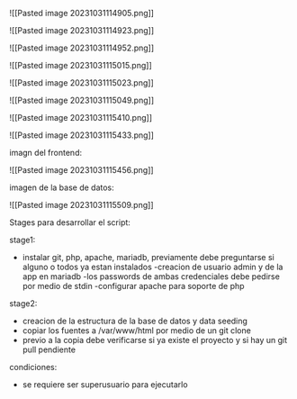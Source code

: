 ![[Pasted image 20231031114905.png]]

![[Pasted image 20231031114923.png]]

![[Pasted image 20231031114952.png]]

![[Pasted image 20231031115015.png]]

![[Pasted image 20231031115023.png]]

![[Pasted image 20231031115049.png]]

![[Pasted image 20231031115410.png]]

![[Pasted image 20231031115433.png]]




imagn del frontend:

![[Pasted image 20231031115456.png]]

imagen de la base de datos:

![[Pasted image 20231031115509.png]]

Stages para desarrollar el script:


stage1:
- instalar git, php, apache, mariadb, previamente debe preguntarse si alguno o todos ya estan instalados
-creacion de usuario admin y de la app en mariadb
-los passwords de ambas credenciales debe pedirse por medio de stdin
-configurar apache para soporte de php

stage2:
- creacion de la estructura de la base de datos y data seeding
- copiar los fuentes a /var/www/html por medio de un git clone
- previo a la copia debe verificarse si ya existe el proyecto y si hay un git pull pendiente


condiciones:
- se requiere ser superusuario para ejecutarlo
